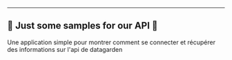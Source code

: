 ------------------------------------------
🦄    Just some samples for our API     🦄
------------------------------------------


Une application simple pour montrer comment se connecter et récupérer des informations sur l'api de datagarden

